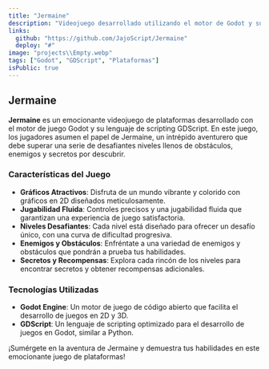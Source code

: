 ```yaml
---
title: "Jermaine"
description: "Videojuego desarrollado utilizando el motor de Godot y su lenguaje GDScript"
links:
  github: "https://github.com/JajoScript/Jermaine"
  deploy: "#"
image: "projects\\Empty.webp"
tags: ["Godot", "GDScript", "Plataformas"]
isPublic: true
---
```


## Jermaine

**Jermaine** es un emocionante videojuego de plataformas desarrollado con el motor de juego Godot y su lenguaje de scripting GDScript. En este juego, los jugadores asumen el papel de Jermaine, un intrépido aventurero que debe superar una serie de desafiantes niveles llenos de obstáculos, enemigos y secretos por descubrir.

### Características del Juego

- **Gráficos Atractivos**: Disfruta de un mundo vibrante y colorido con gráficos en 2D diseñados meticulosamente.
- **Jugabilidad Fluida**: Controles precisos y una jugabilidad fluida que garantizan una experiencia de juego satisfactoria.
- **Niveles Desafiantes**: Cada nivel está diseñado para ofrecer un desafío único, con una curva de dificultad progresiva.
- **Enemigos y Obstáculos**: Enfréntate a una variedad de enemigos y obstáculos que pondrán a prueba tus habilidades.
- **Secretos y Recompensas**: Explora cada rincón de los niveles para encontrar secretos y obtener recompensas adicionales.

### Tecnologías Utilizadas

- **Godot Engine**: Un motor de juego de código abierto que facilita el desarrollo de juegos en 2D y 3D.
- **GDScript**: Un lenguaje de scripting optimizado para el desarrollo de juegos en Godot, similar a Python.

¡Sumérgete en la aventura de Jermaine y demuestra tus habilidades en este emocionante juego de plataformas!
